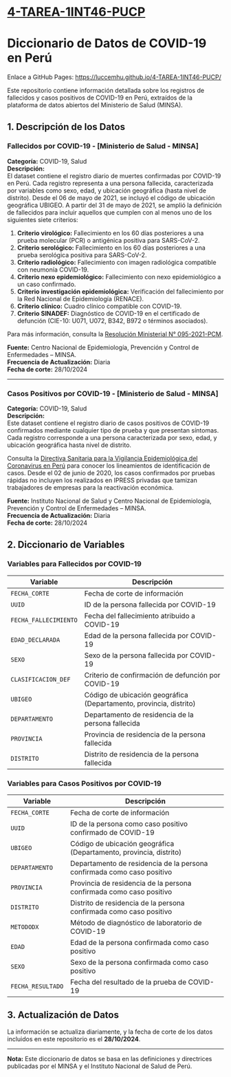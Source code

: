 # [4-TAREA-1INT46-PUCP](https://luccemhu.github.io/4-TAREA-1INT46-PUCP/)

# Diccionario de Datos de COVID-19 en Perú

Enlace a GitHub Pages: https://luccemhu.github.io/4-TAREA-1INT46-PUCP/

Este repositorio contiene información detallada sobre los registros de fallecidos y casos positivos de COVID-19 en Perú, extraídos de la plataforma de datos abiertos del Ministerio de Salud (MINSA).

## 1. Descripción de los Datos

### Fallecidos por COVID-19 - [Ministerio de Salud - MINSA]

**Categoría:** COVID-19, Salud  
**Descripción:**  
El dataset contiene el registro diario de muertes confirmadas por COVID-19 en Perú. Cada registro representa a una persona fallecida, caracterizada por variables como sexo, edad, y ubicación geográfica (hasta nivel de distrito). Desde el 06 de mayo de 2021, se incluyó el código de ubicación geográfica UBIGEO. A partir del 31 de mayo de 2021, se amplió la definición de fallecidos para incluir aquellos que cumplen con al menos uno de los siguientes siete criterios:

1. **Criterio virológico:** Fallecimiento en los 60 días posteriores a una prueba molecular (PCR) o antigénica positiva para SARS-CoV-2.
2. **Criterio serológico:** Fallecimiento en los 60 días posteriores a una prueba serológica positiva para SARS-CoV-2.
3. **Criterio radiológico:** Fallecimiento con imagen radiológica compatible con neumonía COVID-19.
4. **Criterio nexo epidemiológico:** Fallecimiento con nexo epidemiológico a un caso confirmado.
5. **Criterio investigación epidemiológica:** Verificación del fallecimiento por la Red Nacional de Epidemiología (RENACE).
6. **Criterio clínico:** Cuadro clínico compatible con COVID-19.
7. **Criterio SINADEF:** Diagnóstico de COVID-19 en el certificado de defunción (CIE-10: U071, U072, B342, B972 o términos asociados).

Para más información, consulta la [Resolución Ministerial N° 095-2021-PCM](https://cdn.www.gob.pe/uploads/document/file/1920118/Informe%20final%20del%20grupo%20de%20trabajo%20te%CC%81cnico%20con%20cifra%20de%20fallecidos%20por%20la%20COVID-19.pdf.pdf).

**Fuente:** Centro Nacional de Epidemiología, Prevención y Control de Enfermedades – MINSA.  
**Frecuencia de Actualización:** Diaria  
**Fecha de corte:** 28/10/2024

---

### Casos Positivos por COVID-19 - [Ministerio de Salud - MINSA]

**Categoría:** COVID-19, Salud  
**Descripción:**  
Este dataset contiene el registro diario de casos positivos de COVID-19 confirmados mediante cualquier tipo de prueba y que presentan síntomas. Cada registro corresponde a una persona caracterizada por sexo, edad, y ubicación geográfica hasta nivel de distrito.

Consulta la [Directiva Sanitaria para la Vigilancia Epidemiológica del Coronavirus en Perú](https://www.gob.pe/institucion/minsa/normas-legales/1322786-905-2020-minsa) para conocer los lineamientos de identificación de casos. Desde el 02 de junio de 2020, los casos confirmados por pruebas rápidas no incluyen los realizados en IPRESS privadas que tamizan trabajadores de empresas para la reactivación económica.

**Fuente:** Instituto Nacional de Salud y Centro Nacional de Epidemiología, Prevención y Control de Enfermedades – MINSA.  
**Frecuencia de Actualización:** Diaria  
**Fecha de corte:** 28/10/2024

## 2. Diccionario de Variables

### Variables para Fallecidos por COVID-19

| Variable               | Descripción                                                                                       |
|------------------------|---------------------------------------------------------------------------------------------------|
| `FECHA_CORTE`          | Fecha de corte de información                                                                     |
| `UUID`                 | ID de la persona fallecida por COVID-19                                                           |
| `FECHA_FALLECIMIENTO`  | Fecha del fallecimiento atribuido a COVID-19                                                      |
| `EDAD_DECLARADA`       | Edad de la persona fallecida por COVID-19                                                         |
| `SEXO`                 | Sexo de la persona fallecida por COVID-19                                                         |
| `CLASIFICACION_DEF`    | Criterio de confirmación de defunción por COVID-19                                                |
| `UBIGEO`               | Código de ubicación geográfica (Departamento, provincia, distrito)                                |
| `DEPARTAMENTO`         | Departamento de residencia de la persona fallecida                                                |
| `PROVINCIA`            | Provincia de residencia de la persona fallecida                                                   |
| `DISTRITO`             | Distrito de residencia de la persona fallecida                                                    |

### Variables para Casos Positivos por COVID-19

| Variable               | Descripción                                                                                       |
|------------------------|---------------------------------------------------------------------------------------------------|
| `FECHA_CORTE`          | Fecha de corte de información                                                                     |
| `UUID`                 | ID de la persona como caso positivo confirmado de COVID-19                                        |
| `UBIGEO`               | Código de ubicación geográfica (Departamento, provincia, distrito)                                |
| `DEPARTAMENTO`         | Departamento de residencia de la persona confirmada como caso positivo                            |
| `PROVINCIA`            | Provincia de residencia de la persona confirmada como caso positivo                               |
| `DISTRITO`             | Distrito de residencia de la persona confirmada como caso positivo                                |
| `METODODX`             | Método de diagnóstico de laboratorio de COVID-19                                                  |
| `EDAD`                 | Edad de la persona confirmada como caso positivo                                                  |
| `SEXO`                 | Sexo de la persona confirmada como caso positivo                                                  |
| `FECHA_RESULTADO`      | Fecha del resultado de la prueba de COVID-19                                                      |

## 3. Actualización de Datos

La información se actualiza diariamente, y la fecha de corte de los datos incluidos en este repositorio es el **28/10/2024**.

---

**Nota:** Este diccionario de datos se basa en las definiciones y directrices publicadas por el MINSA y el Instituto Nacional de Salud de Perú.


